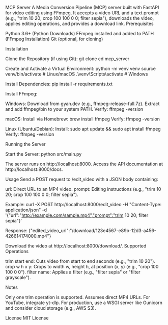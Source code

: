 MCP Server
A Media Conversion Pipeline (MCP) server built with FastAPI for video editing using FFmpeg. It accepts a video URL and a text prompt (e.g., "trim 10 20; crop 100 100 0 0; filter sepia"), downloads the video, applies editing operations, and provides a download link.
Prerequisites

Python 3.6+ (Python Downloads)
FFmpeg installed and added to PATH (FFmpeg Installation)
Git (optional, for cloning)

Installation

Clone the Repository (if using Git):
git clone <repository-url>
cd mcp_server


Create and Activate a Virtual Environment:
python -m venv venv
source venv/bin/activate  # Linux/macOS
.\venv\Scripts\activate   # Windows


Install Dependencies:
pip install -r requirements.txt


Install FFmpeg:

Windows:
Download from gyan.dev (e.g., ffmpeg-release-full.7z).
Extract and add ffmpeg\bin to your system PATH.
Verify: ffmpeg -version


macOS:
Install via Homebrew: brew install ffmpeg
Verify: ffmpeg -version


Linux (Ubuntu/Debian):
Install: sudo apt update && sudo apt install ffmpeg
Verify: ffmpeg -version





Running the Server

Start the Server:
python src/main.py


The server runs on http://localhost:8000. Access the API documentation at http://localhost:8000/docs.


Usage
Send a POST request to /edit_video with a JSON body containing:

url: Direct URL to an MP4 video.
prompt: Editing instructions (e.g., "trim 10 20; crop 100 100 0 0; filter sepia").

Example:
curl -X POST http://localhost:8000/edit_video -H "Content-Type: application/json" -d '{"url":"http://example.com/sample.mp4","prompt":"trim 10 20; filter sepia"}'

Response:
{"edited_video_url":"/download/123e4567-e89b-12d3-a456-426614174000.mp4"}

Download the video at http://localhost:8000/download/<filename>.
Supported Operations

trim start end: Cuts video from start to end seconds (e.g., "trim 10 20").
crop w h x y: Crops to width w, height h, at position (x, y) (e.g., "crop 100 100 0 0").
filter name: Applies a filter (e.g., "filter sepia" or "filter grayscale").

Notes

Only one trim operation is supported.
Assumes direct MP4 URLs. For YouTube, integrate yt-dlp.
For production, use a WSGI server like Gunicorn and consider cloud storage (e.g., AWS S3).

License
MIT License
